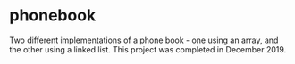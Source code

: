 # phonebook
Two different implementations of a phone book - one using an array, and the other using a linked list. This project was completed in December 2019.
